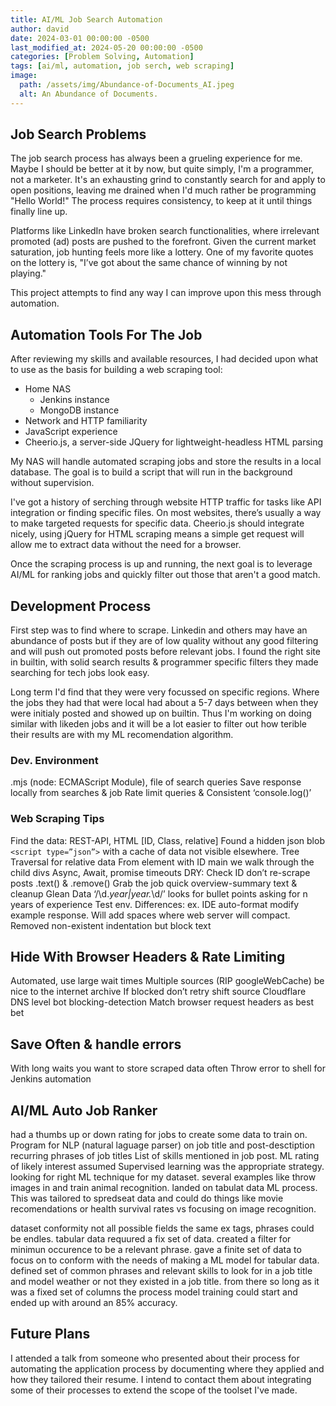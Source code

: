 ```yaml
---
title: AI/ML Job Search Automation
author: david
date: 2024-03-01 00:00:00 -0500
last_modified_at: 2024-05-20 00:00:00 -0500
categories: [Problem Solving, Automation]
tags: [ai/ml, automation, job serch, web scraping]
image:
  path: /assets/img/Abundance-of-Documents_AI.jpeg
  alt: An Abundance of Documents.
---
```


## Job Search Problems

The job search process has always been a grueling experience for me.
Maybe I should be better at it by now, but quite simply, I'm a programmer, not a marketer.
It's an exhausting grind to constantly search for and apply to open positions, leaving me drained when I'd much rather be programming "Hello World!"
The process requires consistency, to keep at it until things finally line up.

Platforms like LinkedIn have broken search functionalities, where irrelevant promoted (ad) posts are pushed to the forefront.
Given the current market saturation, job hunting feels more like a lottery.
One of my favorite quotes on the lottery is, "I’ve got about the same chance of winning by not playing."

This project attempts to find any way I can improve upon this mess through automation.

## Automation Tools For The Job

After reviewing my skills and available resources, I had decided upon what to use as the basis for building a web scraping tool:

- Home NAS
  - Jenkins instance
  - MongoDB instance
- Network and HTTP familiarity
- JavaScript experience
- Cheerio.js, a server-side JQuery for lightweight-headless HTML parsing

My NAS will handle automated scraping jobs and store the results in a local database.
The goal is to build a script that will run in the background without supervision.

I've got a history of serching through website HTTP traffic for tasks like API integration or finding specific files.
On most websites, there’s usually a way to make targeted requests for specific data.
Cheerio.js should integrate nicely, using jQuery for HTML scraping means a simple get request will allow me to extract data without the need for a browser.

Once the scraping process is up and running, the next goal is to leverage AI/ML for ranking jobs and quickly filter out those that aren't a good match.

## Development Process

First step was to find where to scrape. Linkedin and others may have an abundance of posts but if they are of low quality without any good filtering and will push out promoted posts before relevant jobs. I found the right site in builtin, with solid search results & programmer specific filters they made searching for tech jobs look easy.

Long term I'd find that they were very focussed on specific regions. Where the jobs they had that were local had about a 5-7 days between when they were initialy posted and showed up on builtin. Thus I'm working on doing similar with likeden jobs and it will be a lot easier to filter out how terible their results are with my ML recomendation algorithm.

### Dev. Environment

.mjs (node: ECMAScript Module), file of search queries
Save response locally from searches & job
Rate limit queries & Consistent ‘console.log()’

### Web Scraping Tips

Find the data: REST-API, HTML [ID, Class, relative]
Found a hidden json blob `<script type=”json”>` with a cache of data not visible elsewhere.
Tree Traversal for relative data
From element with ID main we walk through the child divs
Async, Await, promise timeouts
DRY: Check ID don’t re-scrape posts
.text() & .remove()
Grab the job quick overview-summary text & cleanup
Glean Data
‘/\d._year|year._\d/’ looks for bullet points asking for n years of experience
Test env. Differences:
ex. IDE auto-format modify example response. Will add spaces where web server will compact.
Removed non-existent indentation but block text

## Hide With Browser Headers & Rate Limiting

Automated, use large wait times
Multiple sources (RIP googleWebCache)
be nice to the internet archive
If blocked don’t retry shift source
Cloudflare DNS level bot blocking-detection
Match browser request headers as best bet

## Save Often & handle errors

With long waits you want to store scraped data often
Throw error to shell for Jenkins automation

## AI/ML Auto Job Ranker

had a thumbs up or down rating for jobs to create some data to train on.
Program for NLP (natural laguage parser) on job title and post-desctiption
recurring phrases of job titles
List of skills mentioned in job post.
ML rating of likely interest
assumed Supervised learning was the appropriate strategy.
looking for right ML technique for my dataset.
several examples like throw images in and train animal recognition.
landed on tabulat data ML process. This was tailored to spredseat data and could do things like movie recomendations or health survival rates vs focusing on image recognition.

dataset conformity
not all possible fields the same ex tags, phrases could be endles.
tabular data requured a fix set of data.
created a filter for minimun occurence to be a relevant phrase.
gave a finite set of data to focus on to conform with the needs of making a ML model for tabular data.
defined set of common phrases and relevant skills to look for in a job title and model weather or not they existed in a job title.
from there so long as it was a fixed set of columns the process model training could start and ended up with around an 85% accuracy.

## Future Plans

I attended a talk from someone who presented about their process for automating the application process by documenting where they applied and how they tailored their resume. I intend to contact them about integrating some of their processes to extend the scope of the toolset I've made.
